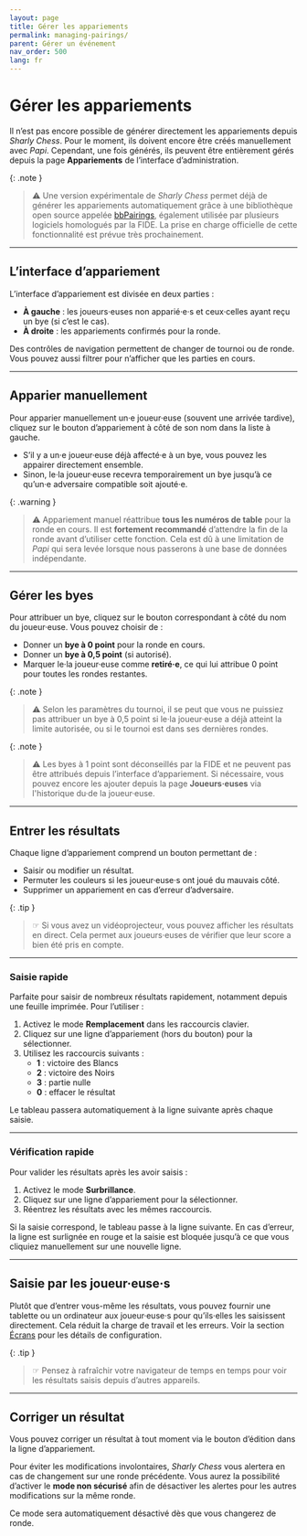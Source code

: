 ```yaml
---
layout: page
title: Gérer les appariements
permalink: managing-pairings/
parent: Gérer un événement
nav_order: 500
lang: fr
---
```


# Gérer les appariements

Il n’est pas encore possible de générer directement les appariements depuis _Sharly Chess_. Pour le moment, ils doivent encore être créés manuellement avec _Papi_.
Cependant, une fois générés, ils peuvent être entièrement gérés depuis la page **Appariements** de l’interface d’administration.

{: .note }
> ⚠︎ Une version expérimentale de _Sharly Chess_ permet déjà de générer les appariements automatiquement grâce à une bibliothèque open source appelée [bbPairings](https://github.com/BieremaBoyzProgramming/bbpPairings), également utilisée par plusieurs logiciels homologués par la FIDE.
> La prise en charge officielle de cette fonctionnalité est prévue très prochainement.

---

## L’interface d’appariement

L’interface d’appariement est divisée en deux parties :
- **À gauche** : les joueurs·euses non apparié·e·s et ceux·celles ayant reçu un bye (si c’est le cas).
- **À droite** : les appariements confirmés pour la ronde.

Des contrôles de navigation permettent de changer de tournoi ou de ronde. Vous pouvez aussi filtrer pour n’afficher que les parties en cours.

---

## Apparier manuellement

Pour apparier manuellement un·e joueur·euse (souvent une arrivée tardive), cliquez sur le bouton d’appariement à côté de son nom dans la liste à gauche.
- S’il y a un·e joueur·euse déjà affecté·e à un bye, vous pouvez les appairer directement ensemble.
- Sinon, le·la joueur·euse recevra temporairement un bye jusqu’à ce qu’un·e adversaire compatible soit ajouté·e.

{: .warning }
> ⚠︎ Appariement manuel réattribue **tous les numéros de table** pour la ronde en cours.
> Il est **fortement recommandé** d’attendre la fin de la ronde avant d’utiliser cette fonction.
> Cela est dû à une limitation de _Papi_ qui sera levée lorsque nous passerons à une base de données indépendante.

---

## Gérer les byes

Pour attribuer un bye, cliquez sur le bouton correspondant à côté du nom du joueur·euse. Vous pouvez choisir de :
- Donner un **bye à 0 point** pour la ronde en cours.
- Donner un **bye à 0,5 point** (si autorisé).
- Marquer le·la joueur·euse comme **retiré·e**, ce qui lui attribue 0 point pour toutes les rondes restantes.

{: .note }
> ⚠︎ Selon les paramètres du tournoi, il se peut que vous ne puissiez pas attribuer un bye à 0,5 point si le·la joueur·euse a déjà atteint la limite autorisée, ou si le tournoi est dans ses dernières rondes.

{: .note }
> ⚠︎ Les byes à 1 point sont déconseillés par la FIDE et ne peuvent pas être attribués depuis l’interface d’appariement.
> Si nécessaire, vous pouvez encore les ajouter depuis la page **Joueurs·euses** via l'historique du·de la joueur·euse.

---

## Entrer les résultats

Chaque ligne d’appariement comprend un bouton permettant de :
- Saisir ou modifier un résultat.
- Permuter les couleurs si les joueur·euse·s ont joué du mauvais côté.
- Supprimer un appariement en cas d’erreur d’adversaire.

{: .tip }
> ☞ Si vous avez un vidéoprojecteur, vous pouvez afficher les résultats en direct. Cela permet aux joueurs·euses de vérifier que leur score a bien été pris en compte.

---

### Saisie rapide

Parfaite pour saisir de nombreux résultats rapidement, notamment depuis une feuille imprimée. Pour l’utiliser :

1. Activez le mode **Remplacement** dans les raccourcis clavier.
2. Cliquez sur une ligne d’appariement (hors du bouton) pour la sélectionner.
3. Utilisez les raccourcis suivants :
   - **1** : victoire des Blancs
   - **2** : victoire des Noirs
   - **3** : partie nulle
   - **0** : effacer le résultat

Le tableau passera automatiquement à la ligne suivante après chaque saisie.

---

### Vérification rapide

Pour valider les résultats après les avoir saisis :

1. Activez le mode **Surbrillance**.
2. Cliquez sur une ligne d’appariement pour la sélectionner.
3. Réentrez les résultats avec les mêmes raccourcis.

Si la saisie correspond, le tableau passe à la ligne suivante. En cas d’erreur, la ligne est surlignée en rouge et la saisie est bloquée jusqu’à ce que vous cliquiez manuellement sur une nouvelle ligne.

---

## Saisie par les joueur·euse·s

Plutôt que d’entrer vous-même les résultats, vous pouvez fournir une tablette ou un ordinateur aux joueur·euse·s pour qu’ils·elles les saisissent directement.
Cela réduit la charge de travail et les erreurs. Voir la section [Écrans](/screens) pour les détails de configuration.

{: .tip }
> ☞ Pensez à rafraîchir votre navigateur de temps en temps pour voir les résultats saisis depuis d’autres appareils.

---

## Corriger un résultat

Vous pouvez corriger un résultat à tout moment via le bouton d’édition dans la ligne d’appariement.

Pour éviter les modifications involontaires, _Sharly Chess_ vous alertera en cas de changement sur une ronde précédente.
Vous aurez la possibilité d’activer le **mode non sécurisé** afin de désactiver les alertes pour les autres modifications sur la même ronde.

Ce mode sera automatiquement désactivé dès que vous changerez de ronde.
